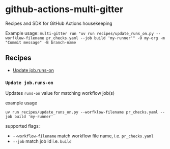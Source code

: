 # github-actions-multi-gitter
Recipes and SDK for GitHub Actions housekeeping

Example usage: `multi-gitter run "uv run recipes/update_runs_on.py --worfklow-filename pr_checks.yaml --job build 'my-runner'" -O my-org -m "Commit message" -B branch-name`

## Recipes

- [Update job.runs-on](#update-jobruns-on)

### `Update job.runs-on`

Updates `runs-on` value for matching workflow job(s)

example usage
```
uv run recipes/update_runs_on.py --worfklow-filename pr_checks.yaml --job build 'my-runner'
```

supported flags:
- `--workflow-filename` match workflow file name, i.e. `pr_checks.yaml`
- `--job` match job id i.e. `build`
